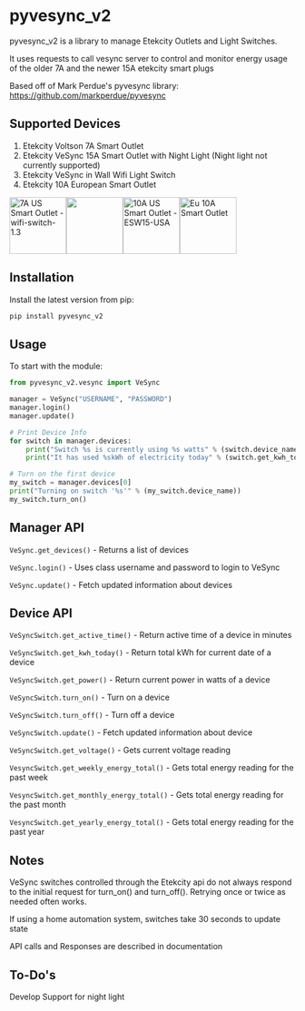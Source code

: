 pyvesync_v2
========

pyvesync_v2 is a library to manage Etekcity Outlets and Light Switches.

It uses requests to call vesync server to control and monitor energy usage of the older 7A and the newer 15A etekcity smart plugs

Based off of Mark Perdue's pyvesync library:
https://github.com/markperdue/pyvesync

Supported Devices
------------------------

1. Etekcity Voltson 7A Smart Outlet
2. Etekcity VeSync 15A Smart Outlet with Night Light (Night light not currently supported)
3. Etekcity VeSync in Wall Wifi Light Switch
4. Etekcity 10A European Smart Outlet

<img src="https://images-na.ssl-images-amazon.com/images/I/61bIJjNei3L._SL1500_.jpg" width="100" alt="7A US Smart Outlet - wifi-switch-1.3"><img src="https://images-na.ssl-images-amazon.com/images/I/71jaBD%2BwihL._SX522_.jpg" width="100"><img src="https://m.media-amazon.com/images/S/aplus-media/vc/ef1e4357-ad51-4f45-87e6-f7c6a49b9d13._CR188,0,1125,1500_PT0_SX300__.jpg" width="100" alt="10A US Smart Outlet - ESW15-USA"><img src="https://images-na.ssl-images-amazon.com/images/I/61JcxlfJ7rL._SX425_.jpg" width="100" alt="Eu 10A Smart Outlet">


Installation
------------

Install the latest version from pip:

```python
pip install pyvesync_v2
```


Usage
-----

To start with the module:

```python
from pyvesync_v2.vesync import VeSync

manager = VeSync("USERNAME", "PASSWORD")
manager.login()
manager.update()

# Print Device Info
for switch in manager.devices:
    print("Switch %s is currently using %s watts" % (switch.device_name, switch.get_power()))
    print("It has used %skWh of electricity today" % (switch.get_kwh_today()))

# Turn on the first device
my_switch = manager.devices[0]
print("Turning on switch '%s'" % (my_switch.device_name))
my_switch.turn_on()
```


Manager API
-----------

`VeSync.get_devices()` - Returns a list of devices

`VeSync.login()` - Uses class username and password to login to VeSync

`VeSync.update()` - Fetch updated information about devices


Device API
----------

`VeSyncSwitch.get_active_time()` - Return active time of a device in minutes

`VeSyncSwitch.get_kwh_today()` - Return total kWh for current date of a device

`VeSyncSwitch.get_power()` - Return current power in watts of a device

`VeSyncSwitch.turn_on()` - Turn on a device

`VeSyncSwitch.turn_off()` - Turn off a device

`VeSyncSwitch.update()` - Fetch updated information about device

`VeSyncSwitch.get_voltage()` - Gets current voltage reading

`VesyncSwitch.get_weekly_energy_total()` - Gets total energy reading for the past week

`VesyncSwitch.get_monthly_energy_total()` - Gets total energy reading for the past month

`VesyncSwitch.get_yearly_energy_total()` - Gets total energy reading for the past year


Notes
-----

VeSync switches controlled through the Etekcity api do not always respond to the initial request for turn_on() and turn_off(). Retrying once or twice as needed often works.  

If using a home automation system, switches take 30 seconds to update state

API calls and Responses are described in documentation

To-Do's
---------
Develop Support for night light
